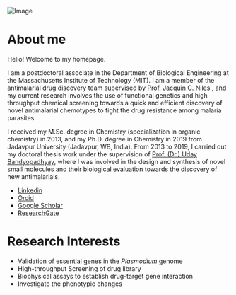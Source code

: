 ![Image](https://avatars1.githubusercontent.com/u/75918395?s=460&u=0adcdae780ebd3585b57bb9a46eaef35887c969a&v=4)

# About me
Hello! Welcome to my homepage.

I am a postdoctoral associate in the Department of Biological Engineering at the Massachusetts Institute of Technology (MIT). I am a member of the antimalarial drug discovery team  supervised by 
[Prof. Jacquin C. Niles](https://web.mit.edu/nileslab/index.html)
, and my current research involves the use of functional genetics and high throughput chemical screening towards a quick and efficient discovery of novel antimalarial chemotypes to fight the drug resistance among malaria parasites.

I received my M.Sc. degree in Chemistry (specialization in organic chemistry) in 2013, and my Ph.D. degree in Chemistry in 2019 from Jadavpur University (Jadavpur, WB, India). From 2013 to 2019, I carried out my doctoral thesis work under the supervision of [Prof. (Dr.) Uday Bandyopadhyay](http://www.jcbose.ac.in/faculty-details/uday-bandyopadhyay), where I was involved in the design and synthesis of novel small molecules and their biological evaluation towards the discovery of new antimalarials.

* [Linkedin](https://www.linkedin.com/in/shubhra-jyoti-saha-a48451100/)
* [Orcid](https://orcid.org/my-orcid)
* [Google Scholar](https://scholar.google.co.in/citations?hl=en&pli=1&user=ZfIVJZQAAAAJ)
* [ResearchGate](https://www.researchgate.net/profile/Shubhra_Saha)

# Research Interests

- Validation of essential genes in the _Plasmodium_ genome
- High-throughput Screening of drug library
- Biophysical assays to establish drug-target gene interaction
- Investigate the phenotypic changes
